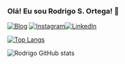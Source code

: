 ### Olá! Eu sou Rodrigo S. Ortega! 👋

[![Blog](https://img.shields.io/website?label=rodrigosanchezortega.com&style=for-the-badge&url=https://rodrigo-sanchez-ortega-45df42.netlify.app/)](https://rodrigo-sanchez-ortega-45df42.netlify.app)   [![Instagram](https://img.shields.io/badge/Instagram-E4405F?style=for-the-badge&logo=instagram&logoColor=white)](https://www.instagram.com/rodrigo_cyb35/)[![LinkedIn](https://img.shields.io/badge/LinkedIn-0077B5?style=for-the-badge&logo=linkedin&logoColor=white)](https://www.linkedin.com/in/rodrigo-sanchez-ortega-145b4820a/)

[![Top Langs](https://github-readme-stats.vercel.app/api/top-langs/?username=Cyberdrick&layout=compact)](https://github.com/anuraghazra/github-readme-stats)

![Rodrigo GitHub stats](https://github-readme-stats.vercel.app/api?username=Cyberdrick&show_icons=true&theme=radical)
